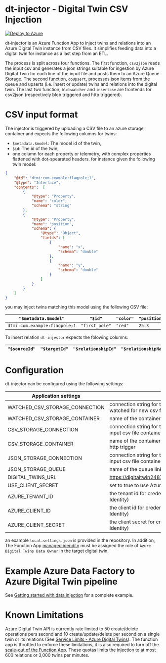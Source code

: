 # dt-injector - Digital Twin CSV Injection

[![Deploy to Azure](https://aka.ms/deploytoazurebutton)](https://portal.azure.com/#create/Microsoft.Template/uri/https%3A%2F%2Fraw.githubusercontent.com%2FCosmo-Tech%2Fazure-digital-twin-injector%2Fmain%2Fdeploy%2Fazuredeploy.json)

dt-injector is an Azure Function App to inject twins and relations into an
Azure Digital Twin instance from CSV files. It simplifies feeding data into a
digital twin for instance as a last step from an ETL.

The process is split across four functions. The first function, `csv2json`
reads the input csv and generates a json strings suitable for ingestion by
Azure Digital Twin for each line of the input file and posts them to an Azure
Queue Storage. The second function, `doUpsert`, processes json items from the
queue and upserts (i.e. insert or update) twins and relations into the
digital twin. The last two function, `blobwatcher` and `insertcsv` are
frontends for csv2json (respectively blob triggered and http triggered).

# CSV input format

The injector is triggered by uploading a CSV file to an azure storage
container and expects the following columns for twins:
 - `$metadata.$model`: The model id of the twin,
 - `$id`: The id of the twin,
 - one column for each property or telemetry, with complex properties
   flattened with dot-spearated headers.
for instance given the following twin model:
```json
{
    "@id": "dtmi:com.example:flagpole;1",
    "@type": "Interface",
    "contents":  [
        {
            "@type": "Property",
            "name": "color",
            "schema": "string"
        },
        {
            "@type": "Property",
            "name": "position",
            "schema": {
                "@type": "Object",
                "fields": [
                    {
                        "name": "x",
                        "schema": "double"
                    },
                    {
                        "name": "y",
                        "schema": "double"
                    }
                ]
            }
        }
    ]
}
```

you may inject twins matching this model using the following CSV file:

| `"$metadata.$model"`          | `"$id"`        | `"color"` | `"position.x"` | `"position.y"` |
| ----------------------------- | -------------- | --------- | -------------- | -------------- |
| `dtmi:com.example:flagpole;1` | `"first_pole"` | `"red"`   | `25.3`         | `42.0`         |

To insert relation `dt-injestor` expects the folowing columns:

| `"$sourceId"` | `"$targetId"` | `"$relationshipId"` | `"$relationshipName"` | `"property1"` | `"property..."` |
| ------------- | ------------- | ------------------- | --------------------- | ------------- | --------------- |

# Configuration

dt-injector can be configured using the following settings:

| **Application settings**       |                                                                                                     |
| ------------------------------ | --------------------------------------------------------------------------------------------------- |
| WATCHED_CSV_STORAGE_CONNECTION | connection string for the storage account being watched for new csv files                           |
| WATCHED_CSV_STORAGE_CONTAINER  | name of the container to monitor for new csv                                                        |
| CSV_STORAGE_CONNECTION         | connection string for the storage account hosting the input csv file container for the http trigger |
| CSV_STORAGE_CONTAINER          | name of the container where new csv are read by the http trigger                                    |
| JSON_STORAGE_CONNECTION        | connection string for the storage account hosting the input csv file container                      |
| JSON_STORAGE_QUEUE             | name of the queue linking the two functions                                                         |
| DIGITAL_TWINS_URL               | https://digitaltwin24876.api.weu.digitaltwins.azure.net                                             |
| USE_CLIENT_SECRET              | set to true to use Azure Client Secret Credential                                                   |
| AZURE_TENANT_ID                | the tenant id for credentials (default use Managed Identity)                                        |
| AZURE_CLIENT_ID                | the client id for credentials (default use Managed Identity)                                        |
| AZURE_CLIENT_SECRET            | the client secret for credentials (default use Managed Identity)                                    |


an example `local.settings.json` is provided in the repository. In addition,
The Function App [managed
idendity](https://docs.microsoft.com/en-us/azure/app-service/overview-managed-identity?tabs=javascript)
must be assigned the role of `Azure Digital Twins Data Owner` in the target
digital twin.

# Example Azure Data Factory to Azure Digital Twin pipeline

See [Getting started with data injection](https://github.com/Cosmo-Tech/getting-started-with-data-injection) for a complete example.

# Known Limitations

Azure Digital Twin API is currently rate limited to 50 create/delete
operations pers second and 10 create/update/delete per second on a single
twin or its relations (See [Service Limits - Azure Digital
Twins](https://docs.microsoft.com/en-us/azure/digital-twins/reference-service-limits)).
The function app is throttled to enforce these limitations, it is also
required to turn off the [scale-out of the Function
App](https://docs.microsoft.com/en-us/azure/azure-functions/functions-scale).
These quotas limits the injection to at most 600 relations or 3,000 twins per minutes.

